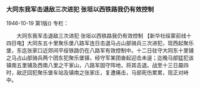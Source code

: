 ### 大同东我军击退敌三次进犯  张垣以西铁路我仍有效控制

1946-10-19
第1版()
专栏：

　　大同东我军击退敌三次进犯  张垣以西铁路我仍有效控制
    【新华社绥蒙前线十四日电】大同东五十里聚乐堡八路军连日击退马占山部骑兵三次进犯，现西起聚乐堡，东迄张家口近郊间平绥铁路仍在八路军有效控制中。十二日驻守大同东十里铺之马占山部骑兵两个团东犯聚乐堡镇，经守军某团奋起迎击未逞；迄晚马部猛犯该镇南五里铺及西南八里之干家山，八路军固守阵地，将其击退。战至十三日晨四时，敌迂回犯聚乐堡车站及镇南之张家庄，复遭痛击，马部死伤累累，现正对峙中。
